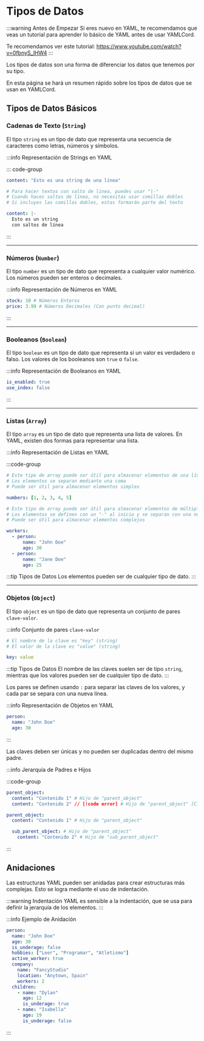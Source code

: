 # Tipos de Datos

:::warning Antes de Empezar
Si eres nuevo en YAML, te recomendamos que veas un tutorial para aprender lo básico de YAML antes de usar YAMLCord.

Te recomendamos ver este tutorial: <https://www.youtube.com/watch?v=0fbnyS_lHW4>
:::

Los tipos de datos son una forma de diferenciar los datos que tenemos por su tipo.

En esta página se hará un resumen rápido sobre los tipos de datos que se usan en YAMLCord.

## Tipos de Datos Básicos

### Cadenas de Texto (`String`)

El tipo `string` es un tipo de dato que representa una secuencia de caracteres como letras, números y símbolos.

:::info Representación de Strings en YAML

::: code-group

```yml [Una línea]
content: "Esto es una string de una línea"
```

```yml [Múltiples líneas]
# Para hacer textos con salto de línea, puedes usar "|-"
# Cuando haces saltos de línea, no necesitas usar comillas dobles
# Si incluyes las comillas dobles, estas formarán parte del texto

content: |-
  Esto es un string
  con saltos de línea
```

:::

---

### Números (`Number`)

El tipo `number` es un tipo de dato que representa a cualquier valor numérico. Los números pueden ser enteros o decimales.

:::info Representación de Números en YAML

```yml
stock: 10 # Números Enteros
price: 3.99 # Números Decimales (Con punto decimal)
```

:::

---

### Booleanos (`Boolean`)

El tipo `boolean` es un tipo de dato que representa si un valor es verdadero o falso. Los valores de los booleanos son `true` o `false`.

:::info Representación de Booleanos en YAML

```yml
is_enabled: true
use_index: false
```

:::

---

### Listas (`Array`)

El tipo `array` es un tipo de dato que representa una lista de valores. En YAML, existen dos formas para representar una lista.

:::info Representación de Listas en YAML

:::code-group

```yml [Elementos de una línea]
# Este tipo de array puede ser útil para almacenar elementos de una línea
# Los elementos se separan mediante una coma
# Puede ser útil para almacenar elementos simples

numbers: [1, 2, 3, 4, 5]
```

```yml [Elementos de múltiples líneas]
# Este tipo de array puede ser útil para almacenar elementos de múltiples líneas
# Los elementos se definen con un "-" al inicio y se separan con una nueva línea
# Puede ser útil para almacenar elementos complejos

workers:
  - person:
      name: "John Doe"
      age: 30
  - person:
      name: "Jane Doe"
      age: 25
```

:::tip Tipos de Datos
Los elementos pueden ser de cualquier tipo de dato.
:::

---

### Objetos (`Object`)

El tipo `object` es un tipo de dato que representa un conjunto de pares `clave-valor`.

:::info Conjunto de pares `clave-valor`

```yml
# El nombre de la clave es "key" (string)
# El valor de la clave es "value" (string)

key: value
```

:::tip Tipos de Datos
El nombre de las claves suelen ser de tipo `string`, mientras que los valores pueden ser de cualquier tipo de dato.
:::

Los pares se definen usando `:` para separar las claves de los valores, y cada par se separa con una nueva línea.

:::info Representación de Objetos en YAML

```yml
person:
  name: "John Doe"
  age: 30
```

:::

Las claves deben ser únicas y no pueden ser duplicadas dentro del mismo padre.

:::info Jerarquía de Padres e Hijos

:::code-group

```yml [Objeto Inválido]
parent_object:
  content: "Contenido 1" # Hijo de "parent_object"
  content: "Contenido 2" // [!code error] # Hijo de "parent_object" [Clave Duplicada en el mismo Padre]
```

```yml [Objeto Válido]
parent_object:
  content: "Contenido 1" # Hijo de "parent_object"

  sub_parent_object: # Hijo de "parent_object"
    content: "Contenido 2" # Hijo de "sub_parent_object"
```

:::

## Anidaciones

Las estructuras YAML pueden ser anidadas para crear estructuras más complejas. Esto se logra mediante el uso de indentación.

:::warning Indentación
YAML es sensible a la indentación, que se usa para definir la jerarquía de los elementos.
:::

:::info Ejemplo de Anidación

```yml
person:
  name: "John Doe"
  age: 30
  is_underage: false
  hobbies: ["Leer", "Programar", "Atletismo"]
  active_worker: true
  company:
    name: "FancyStudio"
    location: "Anytown, Spain"
    workers: 2
  children:
    - name: "Dylan"
      age: 12
      is_underage: true
    - name: "Isabella"
      age: 19
      is_underage: false
```

:::
